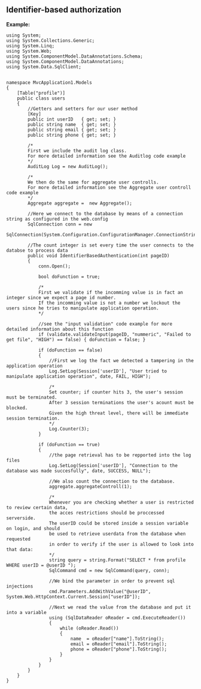 Identifier-based authorization
-------

**Example:**


	using System;
	using System.Collections.Generic;
	using System.Linq;
	using System.Web;
	using System.ComponentModel.DataAnnotations.Schema;
	using System.ComponentModel.DataAnnotations;
	using System.Data.SqlClient;


	namespace MvcApplication1.Models
	{
		[Table("profile")]
		public class users
		{
			//Getters and setters for our user method
			[Key]
			public int userID   { get; set; }
			public string name  { get; set; }
			public string email { get; set; }
			public string phone { get; set; }

			/*
			First we include the audit log class.
			For more detailed information see the Auditlog code example
			*/
			AuditLog Log = new AuditLog();

			/*
			We then do the same for aggregate user controlls.
			For more detailed information see the Aggregate user controll code example
			*/
			Aggregate aggregate =  new Aggregate();

			//Here we connect to the database by means of a connection string as configured in the web.config
			SqlConnection conn = new 
			SqlConnection(System.Configuration.ConfigurationManager.ConnectionStrings["users"].ConnectionString);

			//The count integer is set every time the user connects to the databse to process data
			public void IdentifierBasedAuthentication(int pageID)
			{
				conn.Open();

				bool doFunction = true;

				/*
				First we validate if the incomming value is in fact an integer since we expect a page id number.
				If the incomming value is not a number we lockout the users since he tries to manipulate application operation.
				*/
				
				//see the "input validation" code example for more detailed information about this function
				if (validate.validateInput(pageID, "nummeric", "Failed to get file", "HIGH") == false) { doFunction = false; }

				if (doFunction == false)
				{
					//First we log the fact we detected a tampering in the application operation
					Log.SetLog(Session['userID'], "User tried to manipulate application operation", date, FAIL, HIGH");

					/*
					Set counter; if counter hits 3, the user's session must be terminated.
					After 3 session terminations the user's acount must be blocked. 
					Given the high threat level, there will be immediate session termination.
					*/
					Log.Counter(3);
				}

				if (doFunction == true)
				{
					//the page retrieval has to be repported into the log files
					Log.SetLog(Session['userID'], "Connection to the database was made succesfully", date, SUCCESS, NULL");

					//We also count the connection to the database.
					aggregate.aggregateControll(1);

					/* 
					Whenever you are checking whether a user is restricted to review certain data,
					the acces restrictions should be proccessed serverside.
					The userID could be stored inside a session variable on login, and should
					be used to retrieve userdata from the database when requested
					in order to verify if the user is allowed to look into that data:
					*/
					string query = string.Format("SELECT * from profile WHERE userID = @userID ");
					SqlCommand cmd = new SqlCommand(query, conn);

					//We bind the parameter in order to prevent sql injections
					cmd.Parameters.AddWithValue("@userID", System.Web.HttpContext.Current.Session["userID"]);

					//Next we read the value from the database and put it into a variable
					using (SqlDataReader oReader = cmd.ExecuteReader())
					{
						while (oReader.Read())
						{
							name  = oReader["name"].ToString();
							email = oReader["email"].ToString();
							phone = oReader["phone"].ToString();
						}
					}
				}
			}
		}
	}
	
	
